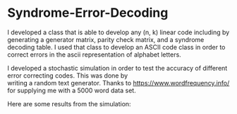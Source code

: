 # Syndrome-Error-Decoding


I developed a class that is able to develop any (n, k) linear code including by generating a generator matrix, parity check matrix, 
and a syndrome decoding table. I used that class to develop an ASCII code class in order to correct errors in the ascii representation 
of alphabet letters. 

I developed a stochastic simulation in order to test the accuracy of different error correcting codes. This was done by  
writing a random text generator. Thanks to https://www.wordfrequency.info/ for supplying me with a 5000 word data set. 

Here are some results from the simulation:

